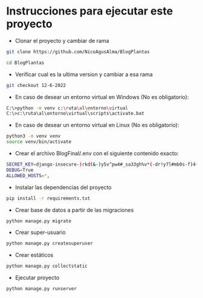 # Instrucciones para ejecutar este proyecto

- Clonar el proyecto y cambiar de rama
```bash
git clone https://github.com/NicoAgusAlma/BlogPlantas

cd BlogPlantas
```
- Verificar cual es la ultima version y cambiar a esa rama
```bash
git checkout 12-6-2022
```

- En caso de desear un entorno virtual en Windows (No es obligatorio):
```bash
C:\>python -m venv c:\ruta\al\entorno\virtual
C:\>c:\ruta\al\entorno\virtual\scripts\activate.bat
```

- En caso de desear un entorno virtual en Linux (No es obligatorio):
```bash
python3 -m venv venv
source venv/bin/activate
```

- Crear el archivo BlogFinal/.env con el siguiente contenido exacto:
```bash
SECRET_KEY=django-insecure-)rkd(&-)y5v^pw4#_sa33gh%v*(-dr!y7l#mb0s-f)4(6$cee9
DEBUG=True
ALLOWED_HOSTS=*,
```

- Instalar las dependencias del proyecto
```bash
pip install -r requirements.txt
```

- Crear base de datos a partir de las migraciones
```bash
python manage.py migrate
```

- Crear super-usuario
```bash
python manage.py createsuperuser
```

- Crear estáticos
```bash
python manage.py collectstatic
```

- Ejecutar proyecto
```bash
python manage.py runserver
```